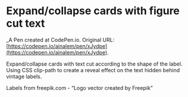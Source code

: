 # Expand/collapse cards with figure cut text
 _A Pen created at CodePen.io. Original URL: [https://codepen.io/ainalem/pen/xJydpe](https://codepen.io/ainalem/pen/xJydpe).

 Expand/collapse cards with text cut according to the shape of the label. Using CSS clip-path to create a reveal effect on the text hidden behind vintage labels.

Labels from freepik.com - “Logo vector created by Freepik”
